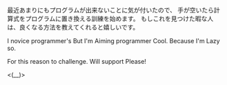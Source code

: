 最近あまりにもプログラムが出来ないことに気が付いたので、
手が空いたら計算式をプログラムに置き換える訓練を始めます。
もしこれを見つけた暇な人は、良くなる方法を教えてくれると嬉しいです。


I novice programmer's
But I'm Aiming programmer Cool.
Because I'm Lazy so.

For this reason to challenge.
Will support Please!

<(__)>
